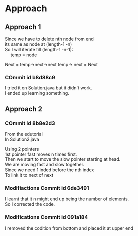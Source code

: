 # Approach

## Approach 1

Since we have to delete nth node from end  
its same as node at (length-1 -n)  
So I will iterate till (length-1 -n-1):  
&emsp; temp = node  

Next = temp->next->next
temp-> next = Next

### COmmit id b8d88c9

I tried it on Solution.java but it didn't work.  
I ended up learning something.  

## Approach 2

### COmmit id 8b8e2d3

From the edutorial  
In Solution2.java  

Using 2 pointers  
1st pointer fast moves n times first.  
Then we start to move the slow pointer starting at head.  
We are moving fast and slow together.  
Since we need 1 inded before the nth index  
To link it to next of next  

### Modifiactions Commit id 6de3491

I learnt that it n might end up being the number of elements.  
So I corrected the code.  

### Modifications Commit id 091a184

I removed the codition from bottom and placed it at upper end  
